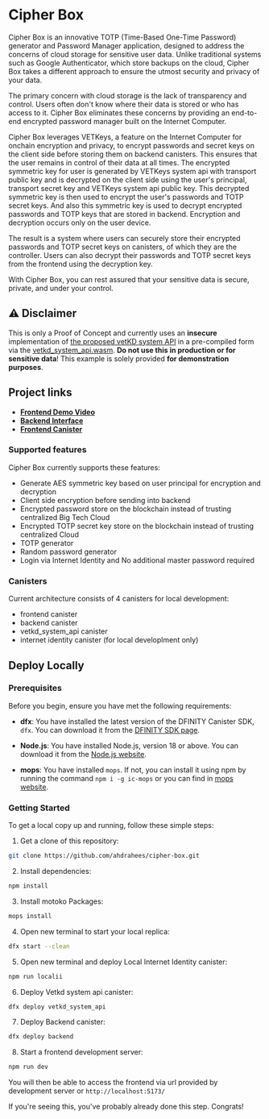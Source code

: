 # Cipher Box

Cipher Box is an innovative TOTP (Time-Based One-Time Password) generator and Password Manager application, designed to address the concerns of cloud storage for sensitive user data. Unlike traditional systems such as Google Authenticator, which store backups on the cloud, Cipher Box takes a different approach to ensure the utmost security and privacy of your data.

The primary concern with cloud storage is the lack of transparency and control. Users often don't know where their data is stored or who has access to it. Cipher Box eliminates these concerns by providing an end-to-end encrypted password manager built on the Internet Computer.

Cipher Box leverages VETKeys, a feature on the Internet Computer for onchain encryption and privacy, to encrypt passwords and secret keys on the client side before storing them on backend canisters. This ensures that the user remains in control of their data at all times. The encrypted symmetric key for user is generated by VETKeys system api with transport public key and is decrypted on the client side using the user's principal, transport secret key and VETKeys system api public key. This decrypted symmetric key is then used to encrypt the user's passwords and TOTP secret keys. And also this symmetric key is used to decrypt encrypted passwords and TOTP keys that are stored in backend. Encryption and decryption occurs only on the user device.

The result is a system where users can securely store their encrypted passwords and TOTP secret keys on canisters, of which they are the controller. Users can also decrypt their passwords and TOTP secret keys from the frontend using the decryption key.

With Cipher Box, you can rest assured that your sensitive data is secure, private, and under your control.

## ⚠️ Disclaimer

This is only a Proof of Concept and currently uses an **insecure** implementation of [the proposed vetKD system API](https://github.com/dfinity/interface-spec/pull/158) in a pre-compiled form via the [vetkd_system_api.wasm](src/system_api/vetkd_system_api.wasm). **Do not use this in production or for sensitive data**! This example is solely provided **for demonstration purposes**.

## Project links

- [**Frontend Demo Video**](https://youtu.be/JxVW1134P4Y)
- [**Backend Interface**](https://a4gq6-oaaaa-aaaab-qaa4q-cai.raw.icp0.io/?id=ppcoq-pyaaa-aaaag-acn6a-cai)
- [**Frontend Canister**](https://pidie-caaaa-aaaag-acn6q-cai.icp0.io/)

### Supported features

Cipher Box currently supports these features:

- Generate AES symmetric key based on user principal for encryption and decryption
- Client side encryption before sending into backend
- Encrypted password store on the blockchain instead of trusting centralized Big Tech Cloud
- Encrypted TOTP secret key store on the blockchain instead of trusting centralized Cloud
- TOTP generator
- Random password generator
- Login via Internet Identity and No additional master password required

### Canisters

Current architecture consists of 4 canisters for local development:

- frontend canister
- backend canister
- vetkd_system_api canister
- internet identity canister (for local developlment only)

## Deploy Locally

### Prerequisites

Before you begin, ensure you have met the following requirements:

- **dfx**: You have installed the latest version of the DFINITY Canister SDK, `dfx`. You can download it from the [DFINITY SDK page](https://internetcomputer.org/docs/current/developer-docs/getting-started/install/).

- **Node.js**: You have installed Node.js, version 18 or above. You can download it from the [Node.js website](https://nodejs.org/en/download).

- **mops**: You have installed `mops`. If not, you can install it using npm by running the command `npm i -g ic-mops` or you can find in [mops website](https://nodejs.org/en/download).

### Getting Started

To get a local copy up and running, follow these simple steps:

1. Get a clone of this repository:

```bash
git clone https://github.com/ahdrahees/cipher-box.git
```

2. Install dependencies:

```bash
npm install
```

3. Install motoko Packages:

```bash
mops install
```

4. Open new terminal to start your local replica:

```bash
dfx start --clean
```

5. Open new terminal and deploy Local Internet Identity canister:

```bash
npm run localii
```

6. Deploy Vetkd system api canister:

```bash
dfx deploy vetkd_system_api
```

7. Deploy Backend canister:

```bash
dfx deploy backend
```

8. Start a frontend development server:

```bash
npm run dev
```

You will then be able to access the frontend via url provided by development server or `http://localhost:5173/`

If you're seeing this, you've probably already done this step. Congrats!
